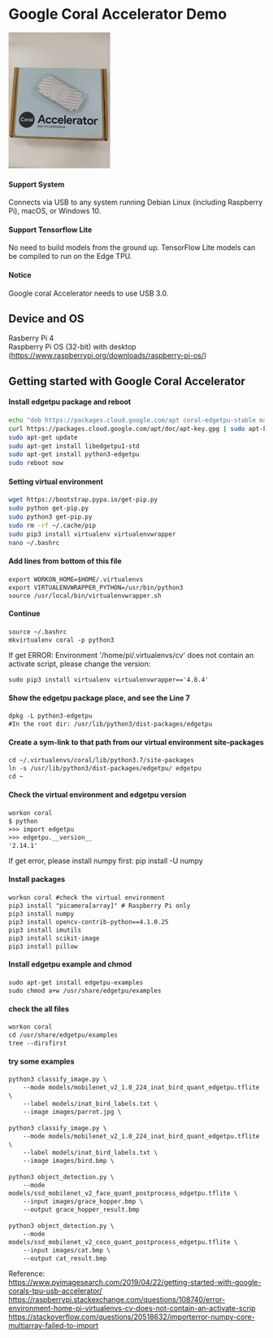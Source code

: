 # Google Coral Accelerator Demo  
![image](https://github.com/allen050883/Deeplearning/blob/master/google_coral_demo/google_coral_resize.jpg)  
#### Support System
Connects via USB to any system running Debian Linux (including Raspberry Pi), macOS, or Windows 10.  
#### Support Tensorflow Lite  
No need to build models from the ground up. TensorFlow Lite models can be compiled to run on the Edge TPU.  
#### Notice  
Google coral Accelerator needs to use USB 3.0.  
  
  
## Device and OS  
Rasberry Pi 4  
Raspberry Pi OS (32-bit) with desktop (https://www.raspberrypi.org/downloads/raspberry-pi-os/)  
  
## Getting started with Google Coral Accelerator  
#### Install edgetpu package and reboot  
```bash
echo "deb https://packages.cloud.google.com/apt coral-edgetpu-stable main" | sudo tee /etc/apt/sources.list.d/coral-edgetpu.list
curl https://packages.cloud.google.com/apt/doc/apt-key.gpg | sudo apt-key add -
sudo apt-get update
sudo apt-get install libedgetpu1-std
sudo apt-get install python3-edgetpu
sudo reboot now
```
#### Setting virtual environment  
```bash
wget https://bootstrap.pypa.io/get-pip.py
sudo python get-pip.py
sudo python3 get-pip.py
sudo rm -rf ~/.cache/pip
sudo pip3 install virtualenv virtualenvwrapper
nano ~/.bashrc
```
#### Add lines from bottom of this file
```
export WORKON_HOME=$HOME/.virtualenvs
export VIRTUALENVWRAPPER_PYTHON=/usr/bin/python3
source /usr/local/bin/virtualenvwrapper.sh
```
#### Continue  
```
source ~/.bashrc
mkvirtualenv coral -p python3
```
If get ERROR: Environment '/home/pi/.virtualenvs/cv' does not contain an activate script, please change the version:  
```
sudo pip3 install virtualenv virtualenvwrapper=='4.8.4'
```
#### Show the edgetpu package place, and see the Line 7
```
dpkg -L python3-edgetpu
#In the root dir: /usr/lib/python3/dist-packages/edgetpu
```
#### Create a sym-link to that path from our virtual environment site-packages  
```
cd ~/.virtualenvs/coral/lib/python3.7/site-packages
ln -s /usr/lib/python3/dist-packages/edgetpu/ edgetpu
cd ~
```
#### Check the virtual environment and edgetpu version  
```
workon coral
$ python
>>> import edgetpu
>>> edgetpu.__version__
'2.14.1'
```
If get error, please install numpy first: pip install -U numpy  
#### Install packages
```
workon coral #check the virtual environment
pip3 install "picamera[array]" # Raspberry Pi only
pip3 install numpy
pip3 install opencv-contrib-python==4.1.0.25
pip3 install imutils
pip3 install scikit-image
pip3 install pillow
```
#### Install edgetpu example and chmod
```
sudo apt-get install edgetpu-examples
sudo chmod a+w /usr/share/edgetpu/examples
```
#### check the all files  
```
workon coral
cd /usr/share/edgetpu/examples
tree --dirsfirst
```
#### try some examples  
```
python3 classify_image.py \
	--mode models/mobilenet_v2_1.0_224_inat_bird_quant_edgetpu.tflite \
	--label models/inat_bird_labels.txt \
	--image images/parrot.jpg \
	
python3 classify_image.py \
	--mode models/mobilenet_v2_1.0_224_inat_bird_quant_edgetpu.tflite \
	--label models/inat_bird_labels.txt \
	--image images/bird.bmp \

python3 object_detection.py \
	--mode models/ssd_mobilenet_v2_face_quant_postprocess_edgetpu.tflite \
	--input images/grace_hopper.bmp \
	--output grace_hopper_result.bmp
	
python3 object_detection.py \
	--mode models/ssd_mobilenet_v2_coco_quant_postprocess_edgetpu.tflite \
	--input images/cat.bmp \
	--output cat_result.bmp
```
Reference:  
https://www.pyimagesearch.com/2019/04/22/getting-started-with-google-corals-tpu-usb-accelerator/  
https://raspberrypi.stackexchange.com/questions/108740/error-environment-home-pi-virtualenvs-cv-does-not-contain-an-activate-scrip 
https://stackoverflow.com/questions/20518632/importerror-numpy-core-multiarray-failed-to-import  
